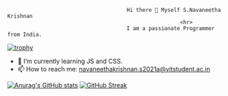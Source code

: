                                           Hi there 👋 Myself S.Navaneetha Krishnan
                                                           <hr>
                                          I am a passionate Programmer from India.





[![trophy](https://github-profile-trophy.vercel.app/?username=Archangel0007&theme=onedark&row=1)](https://github.com/ryo-ma/github-profile-trophy)

- 🌱 I’m currently learning JS and CSS.
- 📫 How to reach me: navaneethakrishnan.s2021a@vitstudent.ac.in

 [![Anurag's GitHub stats](https://github-readme-stats.vercel.app/api?username=Archangel0007)](https://github.com/anuraghazra/github-readme-stats)
[![GitHub Streak](https://streak-stats.demolab.com?user=Archangel0007)](https://git.io/streak-stats)

